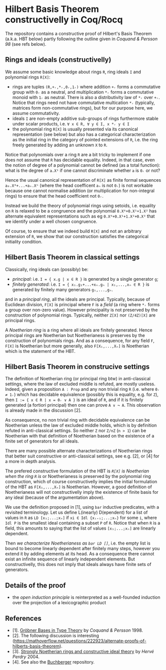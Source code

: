 # Hilbert Basis Theorem constructivelly in Coq/Rocq

The repository contains a constructive proof of Hilbert's Basis Theorem (a.k.a. HBT below) partly following the outline given in _Coquand & Persson 98_ (see refs below).

## Rings and ideals (constructivelly)

We assume some basic knowledge about rings `R`, ring ideals `I` and polynomial rings `R[X]`:
- rings are tuples `(R,+ᵣ,*ᵣ,0ᵣ,1ᵣ)` where addition `+ᵣ` forms a commutative group with `0ᵣ` as a neutral, and multiplication `*ᵣ` forms a commutative monoid with `1ᵣ` as neutral. There is also a distributivity law of `*ᵣ` over `+ᵣ`. Notice that rings need not have commutative multication `*ᵣ` (typically, matrices form non-commutative rings), but for our purpose here, we assume commutativity.
- ideals `I` are non-empty additive sub-groups of rings furthermore stable under scalar products, i.e. `∀ x ∈ R, ∀ y ∈ I, x *ᵣ y ∈ I`
- the polynomial ring `R[X]` is usually presented via its canonical representation (see below) but also has a categorical characterization as the initial ring in the category of pointed extensions of `R`, i.e. the ring freely generated by adding an unknown `X` to `R`. 

Notice that polynomials over a ring `R` are a bit tricky to implement if one does not assume that `R` has decidable equality. Indeed, in that case, even the notion of degree of a polynomial cannot be defined (as a total function): what is the degree of `a.X¹` if one cannot discriminate whether `a` is `0ᵣ` or not?

Hence the usual canonical representation of `R[X]` as finite formal sequences `a₀.X⁰+...+aₙ.Xⁿ` (where the head coefficent `aₙ` is not `0ᵣ`) is not workable because one cannot normalise addition (or multiplication for non-integral rings) to ensure that the head coefficient not `0ᵣ`.

Instead we build the theory of polynomial rings using setoids, i.e. equality on `R` is relaxed to be a congruence and the polynomial
`0.X⁰+0.X¹+1.X²` has alternate equivalent representations such as eg `0.X⁰+0.X¹+1.X²+0.X³` that we identify under a well chosen congruence.

Of course, to ensure that we indeed build `R[X]` and not an arbitrary extension of `R`, we show that our construction satisfies the categorical initiality condition.

## Hilbert Basis Theorem in classical settings

Classically, ring ideals can (possibly) be:
- _principal_: i.e. `I = { x.g | x ∈ R }` is generated by a single generator `g`;
- _finitely generated_: i.e. `I = { x₁.g₁+...+xₙ.gₙ | x₁,...,xₙ ∈ R }` is generated by finitely many generators `g₁,...,gₙ`.

and in a _principal ring_, all the ideals are principal. Typically, because of Euclidean division, `F[X]` is principal where `F` is a _field_ (a ring where `*ᵣ` forms a group over non-zero value). However principality is not preserved by the construction of polynomial rings. Typically, neither `Z[X]` nor `(Z/4Z)[X]` are principal rings.

A _Noetherian ring_ is a ring where all ideals are finitely generated. Hence principal rings are Noetherian but Noetherianess is preserves by the construction of polynomials rings. And as a consequence, for any field `F`, `F[X]` is Noetherian but more 
generally, also `F[X₁,...,Xₙ]` is Noetherian which is the statement of the HBT.

## Hilbert Basis Theorem in construcive settings

The definition of Noetherian ring (or principal ring btw) in anti-classical settings, where the law of excluded middle is refuted,
are mostly useless. Indeed, given a proposition `A : Prop` and any non trivial ring `R` (i.e. where `0ᵣ ≠ 1ᵣ`) which has decidable equivalence (possibly this is equality, e.g. for `Z`), then `I := { x ∈ R | x = 0ᵣ ∨ A }` is an ideal of `R`, and if it is finitely generated (a fortiori principal) then one can prove `A ∨ ¬ A`. This observation is already made in the discussion [2].

As consequence, no non trivial ring with decidable equivalence can be Noetherian unless the law of excluded middle holds, which is by definition refuted in anti-classical settings. So neither `Z` nor `Z/nZ` (`n > 1`) can be Noetherian with that definition of Noetherian based on the existence of a finite set of generators for all ideals.

There are many possible alternate characterizations of Noetherian rings that better suit constructive or anti-classical settings,
see e.g. [2], or [4] for a more in depth analysis.

The prefered constructive formulation of the HBT is _`R[X]` is Noetherian when the ring `R` is_ or Noetherianess is preserved by the polynomial ring construction, which of course constructivelly implies the initial formulation of the HBT as `F[X₁,...,Xₙ]` is Noetherian. However, a good definition of Noetherianess will not constructivelly imply the existence of finite basis 
for any ideal (because of the argumentation above).

We use the definition proposed in [1], using `bar` inductive predicates, with a revisited terminology. Let us define L(inearly) D(ependent) for a list of values in `R` as `LD [x₁;...;xₙ]` if `xi ∈ Idl {xᵢ₊₁;...;xₙ}` for some `i`, where `Idl P` is the smallest
ideal containing a subset `P` of `R`. Notice that when `R` is a field, this amounts to saying that the list of values `[x₁;...;xₙ]` are linearly dependent.

Then _we characterize Noetherianess as `bar LD []`_, i.e. the empty list is bound to become linearly dependent after finitely many steps, however you extend it by adding elements at its head. As a consequence there cannot exist an infinite sequence of linearly independent elements. But constructivelly, this does not imply that ideals always have finite sets of generators.

## Details of the proof

- the _open induction principle_ is reinterpreted as a well-founded induction over the projection of a lexicographic product

## References

- [1]. [Gröbner Bases in Type Theory](https://link.springer.com/chapter/10.1007/3-540-48167-2_3) by _Coquand & Persson_ 1998.
- [2]. The following discussion is interesting (https://mathoverflow.net/questions/222923/alternate-proofs-of-hilberts-basis-theorem).
- [3]. [Strongly Noetherian rings and constructive ideal theory](https://doi.org/10.1016/j.jsc.2003.02.001) by _Hervé Perdry_ 2004.
- [4]. See also the [Buchberger](https://github.com/rocq-community/buchberger) repository.

